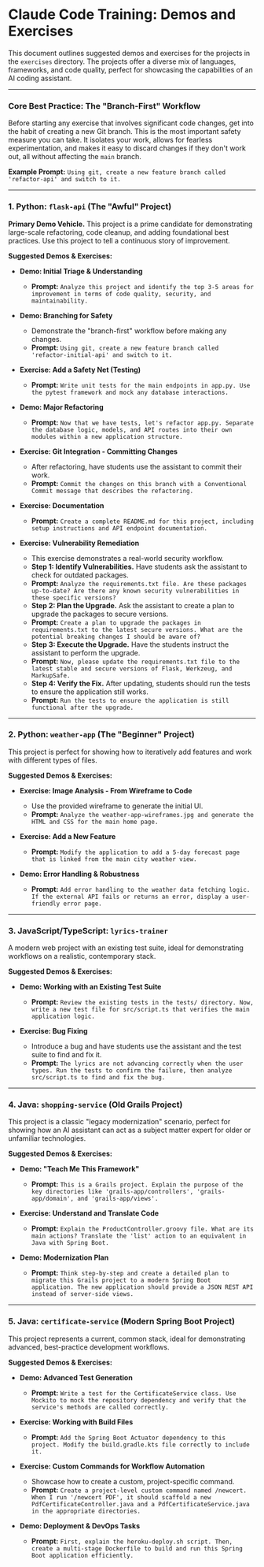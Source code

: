 # Claude Code Training: Demos and Exercises

This document outlines suggested demos and exercises for the projects in the `exercises` directory. The projects offer a diverse mix of languages, frameworks, and code quality, perfect for showcasing the capabilities of an AI coding assistant.

---

### Core Best Practice: The "Branch-First" Workflow

Before starting any exercise that involves significant code changes, get into the habit of creating a new Git branch. This is the most important safety measure you can take. It isolates your work, allows for fearless experimentation, and makes it easy to discard changes if they don't work out, all without affecting the `main` branch.

**Example Prompt:** `Using git, create a new feature branch called 'refactor-api' and switch to it.`

---

### 1. Python: `flask-api` (The "Awful" Project)

**Primary Demo Vehicle.** This project is a prime candidate for demonstrating large-scale refactoring, code cleanup, and adding foundational best practices. Use this project to tell a continuous story of improvement.

**Suggested Demos & Exercises:**

*   **Demo: Initial Triage & Understanding**
    *   **Prompt:** `Analyze this project and identify the top 3-5 areas for improvement in terms of code quality, security, and maintainability.`

*   **Demo: Branching for Safety**
    *   Demonstrate the "branch-first" workflow before making any changes.
    *   **Prompt:** `Using git, create a new feature branch called 'refactor-initial-api' and switch to it.`

*   **Exercise: Add a Safety Net (Testing)**
    *   **Prompt:** `Write unit tests for the main endpoints in app.py. Use the pytest framework and mock any database interactions.`

*   **Demo: Major Refactoring**
    *   **Prompt:** `Now that we have tests, let's refactor app.py. Separate the database logic, models, and API routes into their own modules within a new application structure.`

*   **Exercise: Git Integration - Committing Changes**
    *   After refactoring, have students use the assistant to commit their work.
    *   **Prompt:** `Commit the changes on this branch with a Conventional Commit message that describes the refactoring.`

*   **Exercise: Documentation**
    *   **Prompt:** `Create a complete README.md for this project, including setup instructions and API endpoint documentation.`

*   **Exercise: Vulnerability Remediation**
    *   This exercise demonstrates a real-world security workflow.
    *   **Step 1: Identify Vulnerabilities.** Have students ask the assistant to check for outdated packages.
    *   **Prompt:** `Analyze the requirements.txt file. Are these packages up-to-date? Are there any known security vulnerabilities in these specific versions?`
    *   **Step 2: Plan the Upgrade.** Ask the assistant to create a plan to upgrade the packages to secure versions.
    *   **Prompt:** `Create a plan to upgrade the packages in requirements.txt to the latest secure versions. What are the potential breaking changes I should be aware of?`
    *   **Step 3: Execute the Upgrade.** Have the students instruct the assistant to perform the upgrade.
    *   **Prompt:** `Now, please update the requirements.txt file to the latest stable and secure versions of Flask, Werkzeug, and MarkupSafe.`
    *   **Step 4: Verify the Fix.** After updating, students should run the tests to ensure the application still works.
    *   **Prompt:** `Run the tests to ensure the application is still functional after the upgrade.`

---

### 2. Python: `weather-app` (The "Beginner" Project)

This project is perfect for showing how to iteratively add features and work with different types of files.

**Suggested Demos & Exercises:**

*   **Exercise: Image Analysis - From Wireframe to Code**
    *   Use the provided wireframe to generate the initial UI.
    *   **Prompt:** `Analyze the weather-app-wireframes.jpg and generate the HTML and CSS for the main home page.`

*   **Exercise: Add a New Feature**
    *   **Prompt:** `Modify the application to add a 5-day forecast page that is linked from the main city weather view.`

*   **Demo: Error Handling & Robustness**
    *   **Prompt:** `Add error handling to the weather data fetching logic. If the external API fails or returns an error, display a user-friendly error page.`

---

### 3. JavaScript/TypeScript: `lyrics-trainer`

A modern web project with an existing test suite, ideal for demonstrating workflows on a realistic, contemporary stack.

**Suggested Demos & Exercises:**

*   **Demo: Working with an Existing Test Suite**
    *   **Prompt:** `Review the existing tests in the tests/ directory. Now, write a new test file for src/script.ts that verifies the main application logic.`

*   **Exercise: Bug Fixing**
    *   Introduce a bug and have students use the assistant and the test suite to find and fix it.
    *   **Prompt:** `The lyrics are not advancing correctly when the user types. Run the tests to confirm the failure, then analyze src/script.ts to find and fix the bug.`

---

### 4. Java: `shopping-service` (Old Grails Project)

This project is a classic "legacy modernization" scenario, perfect for showing how an AI assistant can act as a subject matter expert for older or unfamiliar technologies.

**Suggested Demos & Exercises:**

*   **Demo: "Teach Me This Framework"**
    *   **Prompt:** `This is a Grails project. Explain the purpose of the key directories like 'grails-app/controllers', 'grails-app/domain', and 'grails-app/views'.`

*   **Exercise: Understand and Translate Code**
    *   **Prompt:** `Explain the ProductController.groovy file. What are its main actions? Translate the 'list' action to an equivalent in Java with Spring Boot.`

*   **Demo: Modernization Plan**
    *   **Prompt:** `Think step-by-step and create a detailed plan to migrate this Grails project to a modern Spring Boot application. The new application should provide a JSON REST API instead of server-side views.`

---

### 5. Java: `certificate-service` (Modern Spring Boot Project)

This project represents a current, common stack, ideal for demonstrating advanced, best-practice development workflows.

**Suggested Demos & Exercises:**

*   **Demo: Advanced Test Generation**
    *   **Prompt:** `Write a test for the CertificateService class. Use Mockito to mock the repository dependency and verify that the service's methods are called correctly.`

*   **Exercise: Working with Build Files**
    *   **Prompt:** `Add the Spring Boot Actuator dependency to this project. Modify the build.gradle.kts file correctly to include it.`

*   **Exercise: Custom Commands for Workflow Automation**
    *   Showcase how to create a custom, project-specific command.
    *   **Prompt:** `Create a project-level custom command named /newcert. When I run '/newcert PDF', it should scaffold a new PdfCertificateController.java and a PdfCertificateService.java in the appropriate directories.`

*   **Demo: Deployment & DevOps Tasks**
    *   **Prompt:** `First, explain the heroku-deploy.sh script. Then, create a multi-stage Dockerfile to build and run this Spring Boot application efficiently.`